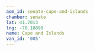 ```yaml
---
aom_id: senate-cape-and-islands
chamber: senate
lat: 41.7013
lng: -70.10898
name: Cape and Islands
van_id: '005'
---
```


